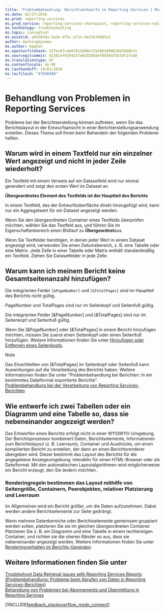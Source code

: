 ```yaml
---
title: 'Problembehandlung: Berichtsentwürfe in Reporting Services | Microsoft-Dokumentation'
ms.date: 02/27/2016
ms.prod: reporting-services
ms.prod_service: reporting-services-sharepoint, reporting-services-native
ms.technology: troubleshooting
ms.topic: conceptual
ms.assetid: a0d103da-5a3e-475c-a71a-9e23476095e2
author: markingmyname
ms.author: maghan
ms.openlocfilehash: 52fec67c4e07012896e7191803d90020d3988b7a
ms.sourcegitcommit: 61381ef939415fe019285def9450d7583df1fed0
ms.translationtype: HT
ms.contentlocale: de-DE
ms.lasthandoff: 10/01/2018
ms.locfileid: "47698498"
---
```

# <a name="troubleshoot-report-design-issues-with-reporting-services"></a>Behandlung von Problemen in Reporting Services
Probleme bei der Berichtserstellung können auftreten, wenn Sie das Berichtslayout in der Entwurfsansicht in einer Berichterstellungsanwendung erstellen. Dieses Thema soll Ihnen beim Behandeln der folgenden Probleme helfen.   
  
## <a name="why-does-my-text-box-show-only-a-single-value-and-not-repeat-for-every-row"></a>Warum wird in einem Textfeld nur ein einzelner Wert angezeigt und nicht in jeder Zeile wiederholt?  
Ein Textfeld mit einem Verweis auf ein Datasetfeld wird nur einmal gerendert und zeigt den ersten Wert im Dataset an.   
  
**Übergeordnetes Element des Textfelds ist der Hauptteil des Berichts**  
  
  
In einem Textfeld, das der Entwurfsoberfläche direkt hinzugefügt wird, kann nur ein Aggregatwert für ein Dataset angezeigt werden.  
  
Wenn Sie den übergeordneten Container eines Textfelds überprüfen möchten, wählen Sie das Textfeld aus, und führen Sie im Eigenschaftenbereich einen Bildlauf zu **Übergeordnet**aus.   
  
Wenn Sie Textfelder benötigen, in denen jeder Wert in einem Dataset angezeigt wird, verwenden Sie einen Datumsbereich, z. B. eine Tabelle oder eine Matrix. Jede Zelle in einer Tabelle oder Matrix enthält standardmäßig ein Textfeld. Ziehen Sie Datasetfelder in jede Zelle.   
  
## <a name="why-cant-i-add-total-pages-to-my-report"></a>Warum kann ich meinem Bericht keine Gesamtseitenanzahl hinzufügen?  
Die integrierten Felder `[&PageNumber]` und `[&TotalPages]` sind im Hauptteil des Berichts nicht gültig.   
  
PageNumber und TotalPages sind nur im Seitenkopf und Seitenfuß gültig.  
  
  
Die integrierten Felder [&PageNumber] und [&TotalPages] sind nur im Seitenkopf und Seitenfuß gültig.   
  
Wenn Sie [&PageNumber] oder [&TotalPages] in einem Bericht hinzufügen möchten, müssen Sie zuerst einen Seitenkopf oder einen Seitenfuß hinzufügen. Weitere Informationen finden Sie unter [Hinzufügen oder Entfernen eines Seitenkopfs](../../reporting-services/report-design/add-or-remove-a-page-header-or-footer-report-builder-and-ssrs.md).  
  
> [!NOTE]  
> Das Einschließen von [&TotalPages] im Seitenkopf oder Seitenfuß kann Auswirkungen auf die Verarbeitung des Berichts haben. Weitere Informationen finden Sie unter "Problembehandlung bei Berichten: In ein bestimmtes Dateiformat exportierte Berichte".  
[Problembehandlung bei der Verarbeitung von Reporting Services-Berichten](../../reporting-services/troubleshooting/troubleshoot-processing-of-reporting-services-reports.md).  
  
## <a name="how-do-i-design-two-tables-or-a-chart-and-a-table-to-display-side-by-side"></a>Wie entwerfe ich zwei Tabellen oder ein Diagramm und eine Tabelle so, dass sie nebeneinander angezeigt werden?  
Das Entwerfen eines Berichts erfolgt nicht in einer WYSIWYG-Umgebung. Der Berichtsprozessor kombiniert Daten, Berichtselemente, Informationen zum Berichtslayout (z. B. Leerraum), Container und Ausdrücke, um einen kompilierten Bericht zu erstellen, der dann an einen Berichtsrenderer übergeben wird. Dieser bestimmt das Layout des Berichts für die angegebene Anzeigeumgebung: interaktiv für einen HTML-Browser oder als Dateiformat. Mit den automatischen Layoutalgorithmen wird möglicherweise ein Bericht erzeugt, den Sie ändern möchten.   
  
### <a name="rendering-rules-use-page-size-containers-peer-objects-relative-placement-and-white-space-to-determine-layout"></a>Renderingregeln bestimmen das Layout mithilfe von Seitengröße, Containern, Peerobjekten, relativer Platzierung und Leerraum  
Im Allgemeinen wird ein Bericht größer, um die Daten aufzunehmen. Dabei werden andere Berichtselemente zur Seite gedrängt.   
  
Wenn mehrere Datenbereiche oder Berichtselemente gemeinsam gruppiert werden sollen, platzieren Sie sie im gleichen übergeordneten Container. Platzieren Sie z. B. ein Diagramm und eine Tabelle in einem rechteckigen Container, und richten sie die oberen Ränder so aus, dass sie nebeneinander angezeigt werden. Weitere Informationen finden Sie unter [Renderingverhalten im Berichts-Generator](../../reporting-services/report-design/rendering-behaviors-report-builder-and-ssrs.md).  
  
## <a name="see-also"></a>Weitere Informationen finden Sie unter  
[Troubleshoot Data Retrieval issues with Reporting Services Reports (Problembehandlung: Probleme beim Abrufen von Daten in Reporting Services-Berichten)](../../reporting-services/troubleshooting/troubleshoot-data-retrieval-issues-with-reporting-services-reports.md)  
[Behandlung von Problemen bei Abonnements und Übermittlung in Reporting Services](../../reporting-services/troubleshooting/troubleshoot-reporting-services-subscriptions-and-delivery.md)  
  
  
  

[!INCLUDE[feedback_stackoverflow_msdn_connect](../../includes/feedback-stackoverflow-msdn-connect-md.md)]

